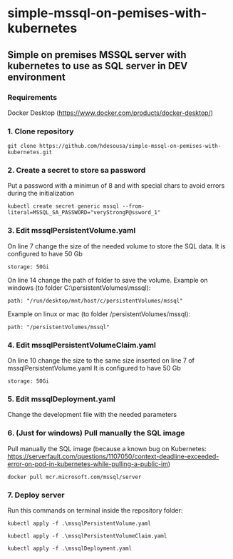 # simple-mssql-on-pemises-with-kubernetes
## Simple on premises MSSQL server with kubernetes to use as SQL server in DEV environment

### Requirements
Docker Desktop
(https://www.docker.com/products/docker-desktop/)

### 1. Clone repository
```
git clone https://github.com/hdesousa/simple-mssql-on-pemises-with-kubernetes.git
```

### 2. Create a secret to store sa password
Put a password with a minimun of 8 and with special chars to avoid errors during the initialization
```
kubectl create secret generic mssql --from-literal=MSSQL_SA_PASSWORD="veryStrongP@ssword_1"
```

### 3. Edit mssqlPersistentVolume.yaml 
On line 7 change the size of the needed volume to store the SQL data.
It is configured to have 50 Gb
```
storage: 50Gi
```
On line 14 change the path of folder to save the volume.
Example on windows (to folder C:\persistentVolumes\mssql):
```
path: "/run/desktop/mnt/host/c/persistentVolumes/mssql"
```
Example on linux or mac (to folder /persistentVolumes/mssql):
```
path: "/persistentVolumes/mssql"
```

### 4. Edit mssqlPersistentVolumeClaim.yaml
On line 10 change the size to the same size inserted on line 7 of mssqlPersistentVolume.yaml
It is configured to have 50 Gb
```
storage: 50Gi
```

### 5. Edit mssqlDeployment.yaml
Change the development file with the needed parameters

### 6. (Just for windows) Pull manually the SQL image
Pull manually the SQL image (because a known bug on Kubernetes: https://serverfault.com/questions/1107050/context-deadline-exceeded-error-on-pod-in-kubernetes-while-pulling-a-public-im)
```
docker pull mcr.microsoft.com/mssql/server
```

### 7. Deploy server
Run this commands on terminal inside the repository folder:
```
kubectl apply -f .\mssqlPersistentVolume.yaml
```
```
kubectl apply -f .\mssqlPersistentVolumeClaim.yaml
```
```
kubectl apply -f .\mssqlDeployment.yaml
```
